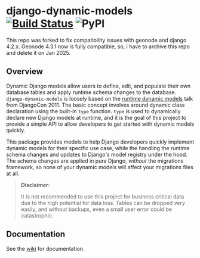 # django-dynamic-models [![Build Status](https://travis-ci.com/rvinzent/django-dynamic-models.svg?branch=master)](https://travis-ci.com/rvinzent/django-dynamic-models) ![PyPI](https://img.shields.io/pypi/v/django-dynamic-model?label=django-dynamic-model)

This repo was forked to fix compatibility issues with geonode and django 4.2.x. Geonode 4.3.1 now is fully compatible, so, i have to archive this repo and delete it on Jan 2025.

## Overview

Dynamic Django models allow users to define, edit, and populate their own database tables and apply runtime schema changes to the database. `django-dynamic-models` is loosely based on the [runtime dynamic models](https://dynamic-models.readthedocs.io/en/latest/) talk from DjangoCon 2011. The basic concept involves around dynamic class declaration using the built-in `type` function. `type` is used to dynamically declare new Django models at runtime, and it is the goal of this project to provide a simple API to allow developers to get started with dynamic models quickly.

This package provides models to help Django developers quickly implement dynamic models for their specific use case, while the handling the runtime schema changes and updates to Django's model registry under the hood. The schema changes are applied in pure Django, *without* the migrations framework, so none of your dynamic models will affect your migrations files at all.

> **Disclaimer**:
> 
> It is not recommended to use this project for business critical data due to the high potential for data loss. Tables can be dropped very easily, and without backups, even a small user error could be catastrophic.

## Documentation

See the [wiki](https://github.com/rvinzent/django-dynamic-models/wiki/Introduction) for documentation.
